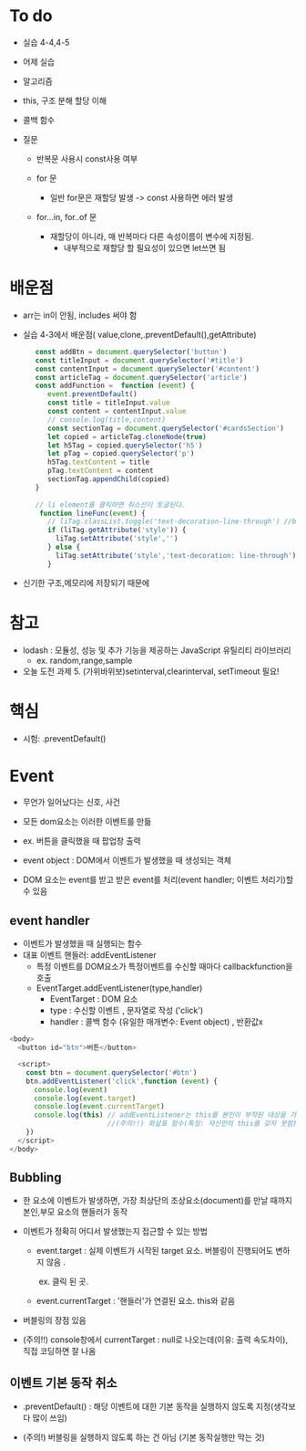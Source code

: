 # To do

* 실습 4-4,4-5
* 어제 실습
* 알고리즘
* this, 구조 분해 할당 이해
* 콜백 함수

* 질문

  * 반복문 사용시 const사용 여부

  * for 문
    * 일반 for문은 재할당 발생 -> const 사용하면 에러 발생

  * for...in, for..of 문
    * 재할당이 아니라, 매 반복마다 다른 속성이름이 변수에 지정됨.
      * 내부적으로 재할당 할 필요성이 있으면 let쓰면 됨

# 배운점

* arr는 in이 안됨, includes 써야 함

* 실습 4-3에서 배운점( value,clone,.preventDefault(),getAttribute)

  ```javascript
     const addBtn = document.querySelector('button')
     const titleInput = document.querySelector('#title')
     const contentInput = document.querySelector('#content')
     const articleTag = document.querySelector('article')
     const addFunction =  function (event) {
        event.preventDefault()
        const title = titleInput.value
        const content = contentInput.value 
        // console.log(title,content)
        const sectionTag = document.querySelector('#cardsSection')
        let copied = articleTag.cloneNode(true)
        let h5Tag = copied.querySelector('h5')
        let pTag = copied.querySelector('p')
        h5Tag.textContent = title
        pTag.textContent = content
        sectionTag.appendChild(copied)
     }
     
     // li element를 클릭하면 취소선이 토글된다.
      function lineFunc(event) {
        // liTag.classList.toggle('text-decoration-line-through') //bootstrap
        if (liTag.getAttribute('style')) {
          liTag.setAttribute('style','')
        } else {
          liTag.setAttribute('style','text-decoration: line-through')
        }
  ```

* 신기한 구조,메모리에 저장되기 때문에


# 참고

* lodash : 모듈성, 성능 및 추가 기능을 제공하는 JavaScript 유틸리티 라이브러리
  * ex. random,range,sample
* 오늘 도전 과제 5. (가위바위보)setinterval,clearinterval, setTimeout 필요!



# 핵심

* 시험: .preventDefault()

# Event

* 무언가 일어났다는 신호, 사건
* 모든 dom요소는 이러한 이벤트를 만듦
* ex. 버튼을 클릭했을 때 팝업창 출력
* event object : DOM에서 이벤트가 발생했을 때 생성되는 객체 

* DOM 요소는 event를 받고 받은 event를 처리(event handler; 이벤트 처리기)할 수 있음

## event handler

* 이벤트가 발생했을 때 실행되는 함수
* 대표 이벤트 핸들러: addEventListener 
  * 특정 이벤트를 DOM요소가 특정이벤트를 수신할 때마다 callbackfunction을 호출 
  * EventTarget.addEventListener(type,handler) 
    * EventTarget : DOM 요소
    * type : 수신할 이벤트 , 문자열로 작성 ('click')
    * handler : 콜백 함수 (유일한 매개변수: Event object) , 반환값x

```javascript
<body>
  <button id="btn">버튼</button>

  <script>
    const btn = document.querySelector('#btn')
    btn.addEventListener('click',function (event) {
      console.log(event)
      console.log(event.target)
      console.log(event.currentTarget)
      console.log(this) // addEventListener는 this를 본인이 부착된 대상을 가리키도록 되있음
                        //(주의!!) 화살표 함수(특징: 자신만의 this를 갖지 못함)인경우는 아님(자신을 포함하고 있는 함수의 this를 상속받기에 이 경우엔 브라우저를 가리킴)
    })
  </script>
</body>
```

## Bubbling

* 한 요소에 이벤트가 발생하면, 가장 최상단의 조상요소(document)를 만날 때까지 본인,부모 요소의 핸들러가 동작

* 이벤트가 정확히 어디서 발생했는지 접근할 수 있는 방법

  * event.target : 실제 이벤트가 시작된 target 요소. 버블링이 진행되어도 변하지 않음 .

    ​	ex. 클릭 된 곳. 

  * event.currentTarget : '핸들러'가 연결된 요소. this와 같음

* 버블링의 장점 있음

* (주의!!) console창에서 currentTarget : null로 나오는데(이유: 출력 속도차이), 직접 코딩하면 잘 나옴

## 이벤트 기본 동작 취소

* .preventDefault() : 해당 이벤트에 대한 기본 동작을 실행하지 않도록 지정(생각보다 많이 쓰임)

* (주의!) 버블링을 실행하지 않도록 하는 건 아님 (기본 동작실행만 막는 것)